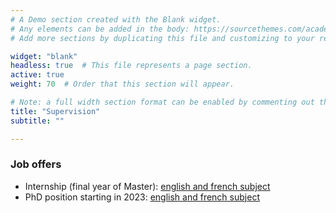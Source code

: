 ```yaml
---
# A Demo section created with the Blank widget.
# Any elements can be added in the body: https://sourcethemes.com/academic/docs/writing-markdown-latex/
# Add more sections by duplicating this file and customizing to your requirements.

widget: "blank"
headless: true  # This file represents a page section.
active: true
weight: 70  # Order that this section will appear.

# Note: a full width section format can be enabled by commenting out the `title` and `subtitle` with a `#`.
title: "Supervision"
subtitle: ""

---
```


### Job offers

- Internship (final year of Master): [english and french subject](https://uma.ensta-paris.fr/modsim/var/files/stages/p2023/modsim_stage_002.pdf)
- PhD position starting in 2023: [english and french subject](https://uma.ensta-paris.fr/modsim/var/files/theses/p2023/modsim_these_001.pdf)
